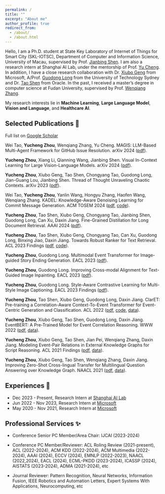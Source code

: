 ```yaml
---
permalink: /
title: ""
excerpt: "About me"
author_profile: true
redirect_from: 
  - /about/
  - /about.html
---
```


Hello, I am a Ph.D. student at State Key Laboratory of Internet of Things for Smart City (SKL-IOTSC), Department of Computer and Information Science, University of Macau, supervised by Prof. [Jianbing Shen](https://scholar.google.com/citations?user=_Q3NTToAAAAJ&hl=en). I am also a research intern at Shanghai AI Lab, under the mentorship of Prof. [Yu Cheng](https://ych133.github.io/). In addition, I have a close research collaboration with Dr. [Xiubo Geng](https://xiubo0211.github.io/) from Microsoft, A/Prof. [Guodong Long](https://scholar.google.com/citations?user=Pl8m7hMAAAAJ&hl=en) from the University of Technology Sydney and Dr. [Tao Shen](https://scholar.google.com/citations?user=SegyX9AAAAAJ&hl=en) from Oracle. In the past, I received a master’s degree in computer science at Fudan University, supervised by Prof. [Wenqiang Zhang](http://www.fudanroilab.com/2021/07/01/WenqiangZhang.html).

My research interests lie in **Machine Learning**, **Large Language Model**, **Vision and Language**, and **Healthcare AI**.
<!-- ## News <g-emoji class="g-emoji" alias="memo" fallback-src="https://github.githubassets.com/images/icons/emoji/unicode/1f525.png">🔥</g-emoji> -->
<!-- timetable and other -->



## Selected Publications <g-emoji class="g-emoji" alias="memo" fallback-src="https://github.githubassets.com/images/icons/emoji/unicode/1f4dd.png">📝</g-emoji>
Full list on [Google Scholar](https://scholar.google.com/citations?hl=en&user=nnbFqRAAAAAJ)

Wei Tao, **Yucheng Zhou**, Wenqiang Zhang, Yu Cheng. MAGIS: LLM-Based Multi-Agent Framework for GitHub Issue Resolution. arXiv 2024 ([pdf](https://arxiv.org/pdf/2403.17927.pdf)).

**Yucheng Zhou**, Xiang Li, Qianning Wang, Jianbing Shen. Visual In-Context Learning for Large Vision-Language Models. arXiv 2024 ([pdf](https://arxiv.org/pdf/2402.11574.pdf)).

**Yucheng Zhou**, Xiubo Geng, Tao Shen, Chongyang Tao, Guodong Long, Jian-Guang Lou, Jianbing Shen. Thread of Thought Unraveling Chaotic Contexts. arXiv 2023 ([pdf](https://arxiv.org/pdf/2311.08734.pdf)).

Wei Tao, **Yucheng Zhou**, Yanlin Wang, Hongyu Zhang, Haofen Wang, Wenqiang Zhang. KADEL: Knowledge-Aware Denoising Learning for Commit Message Generation. ACM TOSEM 2024 ([pdf](https://dl.acm.org/doi/pdf/10.1145/3643675), [code](https://github.com/deepsoftwareanalytics/kadel)).

**Yucheng Zhou**, Tao Shen, Xiubo Geng, Chongyang Tao, Jianbing Shen, Guodong Long, Can Xu, Daxin Jiang. Fine-Grained Distillation for Long Document Retrieval. AAAI 2024 ([pdf](https://arxiv.org/pdf/2212.10423.pdf)).

**Yucheng Zhou**, Tao Shen, Xiubo Geng, Chongyang Tao, Can Xu, Guodong Long, Binxing Jiao, Daxin Jiang. Towards Robust Ranker for Text Retrieval. ACL 2023 Findings ([pdf](https://arxiv.org/pdf/2206.08063.pdf), [code](https://huggingface.co/YCZhou/R2ANKER)).

**Yucheng Zhou**, Guodong Long. Multimodal Event Transformer for Image-guided Story Ending Generation. EACL 2023 ([pdf](https://aclanthology.org/2023.eacl-main.249.pdf)).

**Yucheng Zhou**, Guodong Long. Improving Cross-modal Alignment for Text-Guided Image Inpainting. EACL 2023 ([pdf](https://aclanthology.org/2023.eacl-main.250.pdf)).

**Yucheng Zhou**, Guodong Long. Style-Aware Contrastive Learning for Multi-Style Image Captioning. EACL 2023 Findings ([pdf](https://aclanthology.org/2023.findings-eacl.169.pdf)).

**Yucheng Zhou**, Tao Shen, Xiubo Geng, Guodong Long, Daxin Jiang. ClarET: Pre-training a Correlation-Aware Context-To-Event Transformer for Event-Centric Generation and Classification. ACL 2022 ([pdf](https://aclanthology.org/2022.acl-long.183.pdf), [code](https://aclanthology.org/2022.acl-long.183/), [data](https://github.com/yczhou001/ClarET)).

**Yucheng Zhou**, Xiubo Geng, Tao Shen, Guodong Long, Daxin Jiang. EventBERT: A Pre-Trained Model for Event Correlation Reasoning. WWW 2022 ([pdf](https://dl.acm.org/doi/abs/10.1145/3485447.3511928), [data](https://github.com/yczhou001/ClarET)).

**Yucheng Zhou**, Xiubo Geng, Tao Shen, Jian Pei, Wenqiang Zhang, Daxin Jiang. Modeling Event-Pair Relations in External Knowledge Graphs for Script Reasoning. ACL 2021 Findings ([pdf](https://aclanthology.org/2021.findings-acl.403.pdf), [data](https://github.com/yczhou001/ClarET)).

**Yucheng Zhou**, Xiubo Geng, Tao Shen, Wenqiang Zhang, Daxin Jiang. Improving Zero-Shot Cross-lingual Transfer for Multilingual Question Answering over Knowledge Graph. NAACL 2021 ([pdf](https://aclanthology.org/2021.naacl-main.465.pdf), [data](https://github.com/yczhou001/Multilingual-KBQA-Dataset)).




## Experiences <g-emoji class="g-emoji" alias="briefcase" fallback-src="https://github.githubassets.com/images/icons/emoji/unicode/1f4bc.png">💼</g-emoji>

- Dec 2023 - Present, Research Intern at [Shanghai AI Lab](https://www.shlab.org.cn/)
- Jun 2022 - Nov 2023, Research Intern at [Microsoft](https://careers.microsoft.com/v2/global/en/locations/beijing.html)
- May 2020 - Nov 2021, Research Intern at [Microsoft](https://careers.microsoft.com/v2/global/en/locations/beijing.html)




## Professional Services <g-emoji class="g-emoji" alias="briefcase" fallback-src="https://github.githubassets.com/images/icons/emoji/unicode/2728.png">✨</g-emoji>

- Conference Senior PC Member/Area Chair: 
IJCAI (2023-2024) 

- Conference PC Member/Reviewer: 
ACL Roling Review (2021-present), ACL (2022-2024), ACM KDD (2022-2024), ACM Multimedia (2022-2024), AAAI (2024), ECCV (2024), EMNLP (2022-2023), NAACL (2022,2024), EACL (2024), ECML-PKDD (2023-2024), ICASSP (2024), AISTATS (2023-2024), ADMA (2021-2024), etc

- Journal Reviewer: 
Pattern Recognition, Neural Networks, Information Fusion, IEEE Robotics and Automation Letters, Expert Systems With Applications, Neurocomputing, etc

<script type='text/javascript' id='clustrmaps' src='//cdn.clustrmaps.com/map_v2.js?cl=ffffff&w=350&t=tt&d=Nnem6cnBKrTWlQflRw_36Uq6Iy-QmEldmoz6Wszl1xY&co=2d78ad&cmo=3acc3a&cmn=ff5353&ct=ffffff'></script>